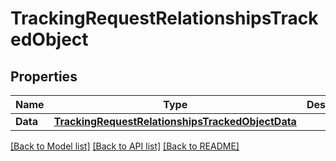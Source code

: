 # TrackingRequestRelationshipsTrackedObject

## Properties

Name | Type | Description | Notes
------------ | ------------- | ------------- | -------------
**Data** | [**TrackingRequestRelationshipsTrackedObjectData**](tracking_request_relationships_tracked_object_data.md) |  | [optional] 

[[Back to Model list]](../README.md#documentation-for-models) [[Back to API list]](../README.md#documentation-for-api-endpoints) [[Back to README]](../README.md)


